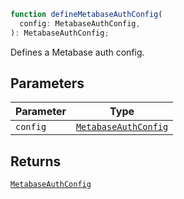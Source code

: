 ```ts
function defineMetabaseAuthConfig(
  config: MetabaseAuthConfig,
): MetabaseAuthConfig;
```

Defines a Metabase auth config.

## Parameters

| Parameter | Type                                          |
| --------- | --------------------------------------------- |
| `config`  | [`MetabaseAuthConfig`](MetabaseAuthConfig.md) |

## Returns

[`MetabaseAuthConfig`](MetabaseAuthConfig.md)
